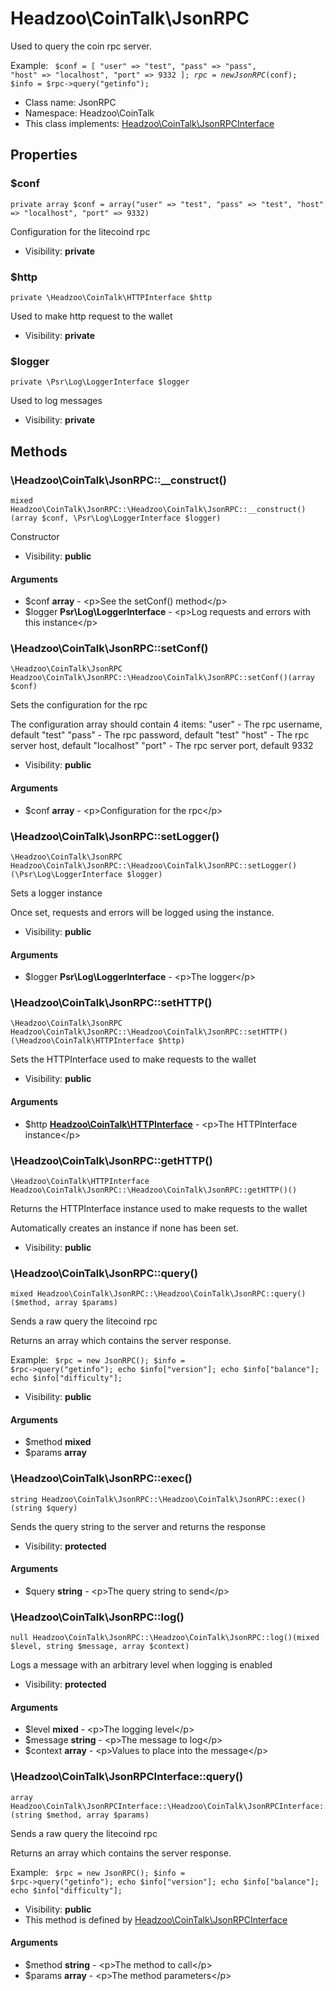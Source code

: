 Headzoo\CoinTalk\JsonRPC
===============

Used to query the coin rpc server.

Example:
<code>
 $conf = [
     "user" => "test",
     "pass" => "pass",
     "host" => "localhost",
     "port" => 9332
 ];
 $rpc  = new JsonRPC($conf);
 $info = $rpc->query("getinfo");
</code>


* Class name: JsonRPC
* Namespace: Headzoo\CoinTalk
* This class implements: [Headzoo\CoinTalk\JsonRPCInterface](Headzoo-CoinTalk-JsonRPCInterface.md)




Properties
----------


### $conf

```
private array $conf = array("user" => "test", "pass" => "test", "host" => "localhost", "port" => 9332)
```

Configuration for the litecoind rpc



* Visibility: **private**


### $http

```
private \Headzoo\CoinTalk\HTTPInterface $http
```

Used to make http request to the wallet



* Visibility: **private**


### $logger

```
private \Psr\Log\LoggerInterface $logger
```

Used to log messages



* Visibility: **private**


Methods
-------


### \Headzoo\CoinTalk\JsonRPC::__construct()

```
mixed Headzoo\CoinTalk\JsonRPC::\Headzoo\CoinTalk\JsonRPC::__construct()(array $conf, \Psr\Log\LoggerInterface $logger)
```

Constructor



* Visibility: **public**

#### Arguments

* $conf **array** - &lt;p&gt;See the setConf() method&lt;/p&gt;
* $logger **Psr\Log\LoggerInterface** - &lt;p&gt;Log requests and errors with this instance&lt;/p&gt;



### \Headzoo\CoinTalk\JsonRPC::setConf()

```
\Headzoo\CoinTalk\JsonRPC Headzoo\CoinTalk\JsonRPC::\Headzoo\CoinTalk\JsonRPC::setConf()(array $conf)
```

Sets the configuration for the rpc

The configuration array should contain 4 items:
 "user" - The rpc username, default "test"
 "pass" - The rpc password, default "test"
 "host" - The rpc server host, default "localhost"
 "port" - The rpc server port, default 9332

* Visibility: **public**

#### Arguments

* $conf **array** - &lt;p&gt;Configuration for the rpc&lt;/p&gt;



### \Headzoo\CoinTalk\JsonRPC::setLogger()

```
\Headzoo\CoinTalk\JsonRPC Headzoo\CoinTalk\JsonRPC::\Headzoo\CoinTalk\JsonRPC::setLogger()(\Psr\Log\LoggerInterface $logger)
```

Sets a logger instance

Once set, requests and errors will be logged using the instance.

* Visibility: **public**

#### Arguments

* $logger **Psr\Log\LoggerInterface** - &lt;p&gt;The logger&lt;/p&gt;



### \Headzoo\CoinTalk\JsonRPC::setHTTP()

```
\Headzoo\CoinTalk\JsonRPC Headzoo\CoinTalk\JsonRPC::\Headzoo\CoinTalk\JsonRPC::setHTTP()(\Headzoo\CoinTalk\HTTPInterface $http)
```

Sets the HTTPInterface used to make requests to the wallet



* Visibility: **public**

#### Arguments

* $http **[Headzoo\CoinTalk\HTTPInterface](Headzoo-CoinTalk-HTTPInterface.md)** - &lt;p&gt;The HTTPInterface instance&lt;/p&gt;



### \Headzoo\CoinTalk\JsonRPC::getHTTP()

```
\Headzoo\CoinTalk\HTTPInterface Headzoo\CoinTalk\JsonRPC::\Headzoo\CoinTalk\JsonRPC::getHTTP()()
```

Returns the HTTPInterface instance used to make requests to the wallet

Automatically creates an instance if none has been set.

* Visibility: **public**



### \Headzoo\CoinTalk\JsonRPC::query()

```
mixed Headzoo\CoinTalk\JsonRPC::\Headzoo\CoinTalk\JsonRPC::query()($method, array $params)
```

Sends a raw query the litecoind rpc

Returns an array which contains the server response.

Example:
<code>
 $rpc  = new JsonRPC();
 $info = $rpc->query("getinfo");
 echo $info["version"];
 echo $info["balance"];
 echo $info["difficulty"];
</code>

* Visibility: **public**

#### Arguments

* $method **mixed**
* $params **array**



### \Headzoo\CoinTalk\JsonRPC::exec()

```
string Headzoo\CoinTalk\JsonRPC::\Headzoo\CoinTalk\JsonRPC::exec()(string $query)
```

Sends the query string to the server and returns the response



* Visibility: **protected**

#### Arguments

* $query **string** - &lt;p&gt;The query string to send&lt;/p&gt;



### \Headzoo\CoinTalk\JsonRPC::log()

```
null Headzoo\CoinTalk\JsonRPC::\Headzoo\CoinTalk\JsonRPC::log()(mixed $level, string $message, array $context)
```

Logs a message with an arbitrary level when logging is enabled



* Visibility: **protected**

#### Arguments

* $level **mixed** - &lt;p&gt;The logging level&lt;/p&gt;
* $message **string** - &lt;p&gt;The message to log&lt;/p&gt;
* $context **array** - &lt;p&gt;Values to place into the message&lt;/p&gt;



### \Headzoo\CoinTalk\JsonRPCInterface::query()

```
array Headzoo\CoinTalk\JsonRPCInterface::\Headzoo\CoinTalk\JsonRPCInterface::query()(string $method, array $params)
```

Sends a raw query the litecoind rpc

Returns an array which contains the server response.

Example:
<code>
 $rpc  = new JsonRPC();
 $info = $rpc->query("getinfo");
 echo $info["version"];
 echo $info["balance"];
 echo $info["difficulty"];
</code>

* Visibility: **public**
* This method is defined by [Headzoo\CoinTalk\JsonRPCInterface](Headzoo-CoinTalk-JsonRPCInterface.md)

#### Arguments

* $method **string** - &lt;p&gt;The method to call&lt;/p&gt;
* $params **array** - &lt;p&gt;The method parameters&lt;/p&gt;


